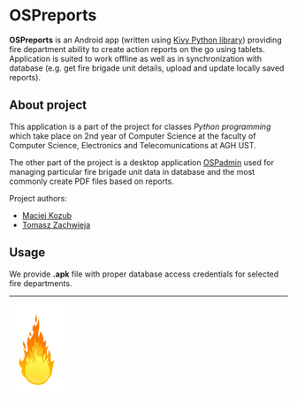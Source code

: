 # OSPreports

**OSPreports** is an Android app (written using [Kivy Python library](https://kivy.org/#home)) providing fire department ability to create action reports on the go using tablets. Application is suited to work offline as well as in synchronization with database (e.g. get fire brigade unit details, upload and update locally saved reports).

## About project

This application is a part of the project for classes *Python programming* which take place on 2nd year of Computer Science at the faculty of Computer Science, Electronics and Telecomunications at AGH UST.

The other part of the project is a desktop application [OSPadmin](https://github.com/macko99/OSPadmin) used for managing particular fire brigade unit data in database and the most commonly create PDF files based on reports.

Project authors:
- [Maciej Kozub](https://github.com/macko99)
- [Tomasz Zachwieja](https://github.com/tombush0)


## Usage

We provide **.apk** file with proper database access credentials for selected fire departments.

---
<img src="https://raw.githubusercontent.com/macko99/OSPapp/master/gui_files/logo.png" width="100">
